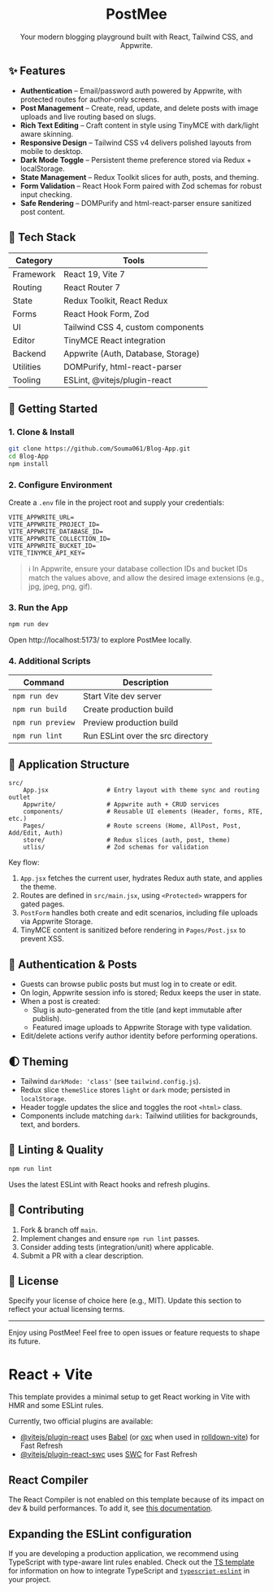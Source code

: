 <div align="center">

# PostMee

Your modern blogging playground built with React, Tailwind CSS, and Appwrite.

</div>

## ✨ Features

- **Authentication** – Email/password auth powered by Appwrite, with protected routes for author-only screens.
- **Post Management** – Create, read, update, and delete posts with image uploads and live routing based on slugs.
- **Rich Text Editing** – Craft content in style using TinyMCE with dark/light aware skinning.
- **Responsive Design** – Tailwind CSS v4 delivers polished layouts from mobile to desktop.
- **Dark Mode Toggle** – Persistent theme preference stored via Redux + localStorage.
- **State Management** – Redux Toolkit slices for auth, posts, and theming.
- **Form Validation** – React Hook Form paired with Zod schemas for robust input checking.
- **Safe Rendering** – DOMPurify and html-react-parser ensure sanitized post content.

## 🧱 Tech Stack

| Category  | Tools                              |
| --------- | ---------------------------------- |
| Framework | React 19, Vite 7                   |
| Routing   | React Router 7                     |
| State     | Redux Toolkit, React Redux         |
| Forms     | React Hook Form, Zod               |
| UI        | Tailwind CSS 4, custom components  |
| Editor    | TinyMCE React integration          |
| Backend   | Appwrite (Auth, Database, Storage) |
| Utilities | DOMPurify, html-react-parser       |
| Tooling   | ESLint, @vitejs/plugin-react       |

## 🚀 Getting Started

### 1. Clone & Install

```bash
git clone https://github.com/Souma061/Blog-App.git
cd Blog-App
npm install
```

### 2. Configure Environment

Create a `.env` file in the project root and supply your credentials:

```env
VITE_APPWRITE_URL=
VITE_APPWRITE_PROJECT_ID=
VITE_APPWRITE_DATABASE_ID=
VITE_APPWRITE_COLLECTION_ID=
VITE_APPWRITE_BUCKET_ID=
VITE_TINYMCE_API_KEY=
```

> ℹ️ In Appwrite, ensure your database collection IDs and bucket IDs match the values above, and allow the desired image extensions (e.g., jpg, jpeg, png, gif).

### 3. Run the App

```bash
npm run dev
```

Open http://localhost:5173/ to explore PostMee locally.

### 4. Additional Scripts

| Command           | Description                       |
| ----------------- | --------------------------------- |
| `npm run dev`     | Start Vite dev server             |
| `npm run build`   | Create production build           |
| `npm run preview` | Preview production build          |
| `npm run lint`    | Run ESLint over the src directory |

## 🧭 Application Structure

```
src/
	App.jsx                # Entry layout with theme sync and routing outlet
	Appwrite/              # Appwrite auth + CRUD services
	components/            # Reusable UI elements (Header, forms, RTE, etc.)
	Pages/                 # Route screens (Home, AllPost, Post, Add/Edit, Auth)
	store/                 # Redux slices (auth, post, theme)
	utlis/                 # Zod schemas for validation
```

Key flow:

1. `App.jsx` fetches the current user, hydrates Redux auth state, and applies the theme.
2. Routes are defined in `src/main.jsx`, using `<Protected>` wrappers for gated pages.
3. `PostForm` handles both create and edit scenarios, including file uploads via Appwrite Storage.
4. TinyMCE content is sanitized before rendering in `Pages/Post.jsx` to prevent XSS.

## 🔐 Authentication & Posts

- Guests can browse public posts but must log in to create or edit.
- On login, Appwrite session info is stored; Redux keeps the user in state.
- When a post is created:
  - Slug is auto-generated from the title (and kept immutable after publish).
  - Featured image uploads to Appwrite Storage with type validation.
- Edit/delete actions verify author identity before performing operations.

## 🌓 Theming

- Tailwind `darkMode: 'class'` (see `tailwind.config.js`).
- Redux slice `themeSlice` stores `light` or `dark` mode; persisted in `localStorage`.
- Header toggle updates the slice and toggles the root `<html>` class.
- Components include matching `dark:` Tailwind utilities for backgrounds, text, and borders.

## 🧪 Linting & Quality

```bash
npm run lint
```

Uses the latest ESLint with React hooks and refresh plugins.

## 🙌 Contributing

1. Fork & branch off `main`.
2. Implement changes and ensure `npm run lint` passes.
3. Consider adding tests (integration/unit) where applicable.
4. Submit a PR with a clear description.

## 📄 License

Specify your license of choice here (e.g., MIT). Update this section to reflect your actual licensing terms.

---

Enjoy using PostMee! Feel free to open issues or feature requests to shape its future.

# React + Vite

This template provides a minimal setup to get React working in Vite with HMR and some ESLint rules.

Currently, two official plugins are available:

- [@vitejs/plugin-react](https://github.com/vitejs/vite-plugin-react/blob/main/packages/plugin-react) uses [Babel](https://babeljs.io/) (or [oxc](https://oxc.rs) when used in [rolldown-vite](https://vite.dev/guide/rolldown)) for Fast Refresh
- [@vitejs/plugin-react-swc](https://github.com/vitejs/vite-plugin-react/blob/main/packages/plugin-react-swc) uses [SWC](https://swc.rs/) for Fast Refresh

## React Compiler

The React Compiler is not enabled on this template because of its impact on dev & build performances. To add it, see [this documentation](https://react.dev/learn/react-compiler/installation).

## Expanding the ESLint configuration

If you are developing a production application, we recommend using TypeScript with type-aware lint rules enabled. Check out the [TS template](https://github.com/vitejs/vite/tree/main/packages/create-vite/template-react-ts) for information on how to integrate TypeScript and [`typescript-eslint`](https://typescript-eslint.io) in your project.
